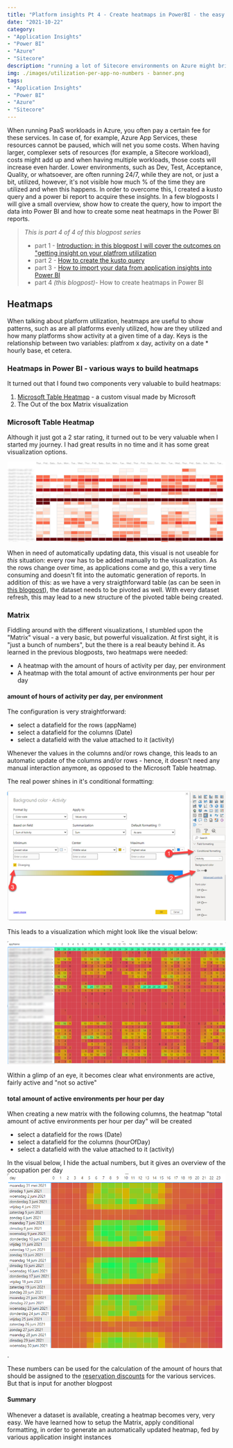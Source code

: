 ```yaml
---
title: "Platform insights Pt 4 - Create heatmaps in PowerBI - the easy way"
date: "2021-10-22"
category: 
- "Application Insights"
- "Power BI"
- "Azure"
- "Sitecore"
description: "running a lot of Sitecore environments on Azure might bring a lot of costs, as the payroll continues 24/7. This blogpost series describes how to get insights in the actual utilization (and waste)"
img: ./images/utilization-per-app-no-numbers - banner.png
tags:
- "Application Insights"
- "Power BI"
- "Azure"
- "Sitecore"
---
```

When running PaaS workloads in Azure, you often pay a certain fee for these services. In case of, for example, Azure App Services, these resources cannot be paused, which will net you some costs. When having larger, complexer sets of resources (for example, a Sitecore workload), costs might add up and when having multiple workloads, those costs will increase even harder. Lower environments, such as Dev, Test, Acceptance, Quality, or whatsoever, are often running 24/7, while they are not, or just a bit, utilized, however, it's not visible how much % of the time they are utilized and when this happens. In order to overcome this, I created a kusto query and a power bi report to acquire these insights. In a few blogposts I will give a small overview, show how to create the query, how to import the data into Power BI and how to create some neat heatmaps in the Power BI reports. 

> *This is part 4 of 4 of this blogpost series* 
> * part 1  - [Introduction: in this blogpost I will cover the outcomes on "getting insight on your platfrom utilization](..\getting-insights-in-your-paas-utilization-using-app-insights-and-power-bi-part-1)
> * part 2 - [How to create the kusto query](..\getting-insights-in-your-paas-utilization-using-app-insights-and-power-bi-part-2)
> * part 3 - [How to import your data from application insights into Power BI](..\getting-insights-in-your-paas-utilization-using-app-insights-and-power-bi-part-3)
> * part 4 *(this blogpost)*- How to create heatmaps in Power BI

## Heatmaps
When talking about platform utilization, heatmaps are useful to show patterns, such as are all platforms evenly utilized, how are they utilized and how many platforms show activity at a given time of a day. Keys is the relationship between two variables: platfrom x day, activity on a date * hourly base, et cetera.

### Heatmaps in Power BI - various ways to build heatmaps
It turned out that I found two components very valuable to build heatmaps:

1. [Microsoft Table Heatmap](https://appsource.microsoft.com/en-us/product/power-bi-visuals/WA104380818?tab=Overview) - a custom visual made by Microsoft
2. The Out of the box Matrix visualization

### Microsoft Table Heatmap
Although it just got a 2 star rating, it turned out to be very valuable when I started my journey. I had great results in no time and it has some great visualization options. 

![](.\images\heatmap-custom.png)

When in need of automatically updating data, this visual is not useable for *this* situation: every row has to be added manually to the visualization. As the rows change over time, as applications come and go, this a very time consuming and doesn't fit into the automatic generation of reports. In addition of this: as we have a very straigthforward table (as can be seen in [this blogpost](..\geosearch-with-fast-search-for-sharepoint-2010-part-2-custom-pipeline-extensions)), the dataset needs to be pivoted as well. With every dataset refresh, this may lead to a new structure of the pivoted table being created.

### Matrix
Fiddling around with the different visualizations, I stumbled upon the "Matrix" visual - a very basic, but powerful visualization. At first sight, it is "just a bunch of numbers", but the there is a real beauty behind it. As learned in the previous blogposts, two heatmaps were needed:

* A heatmap with the amount of hours of activity per day, per environment
* A heatmap with the total amount of active environments per hour per day

#### amount of hours of activity per day, per environment
The configuration is very straightforward:

* select a datafield for the rows (appName)
* select a datafield for the columns (Date)
* select a datafield with the value attached to it (activity)

Whenever the values in the columns and/or rows change, this leads to an automatic update of the columns and/or rows - hence, it doesn't need any manual interaction anymore, as opposed to the Microsoft Table heatmap.

The real power shines in it's conditional formatting:

![](.\images\conditional-formatting.jpg)

This leads to a visualization which might look like the visual below:

![](.\images\utilization-per-app-with-numbers-1.png)

Within a glimp of an eye, it becomes clear what environments are active, fairly active and "not so active" 

#### total amount of active environments per hour per day
When creating a new matrix with the following columns, the heatmap "total amount of active environments per hour per day" will be created

* select a datafield for the rows (Date)
* select a datafield for the columns (hourOfDay)
* select a datafield with the value attached to it (activity)

In the visual below, I hide the actual numbers, but it gives an overview of the occupation per day
![](.\images\number-of-systems-per-hour-per-day-no-numbers.png).

These numbers can be used for the calculation of the amount of hours that should be assigned to the [reservation discounts](https://docs.microsoft.com/en-us/azure/cost-management-billing/reservations/reservation-discount-app-service) for the various services. But that is input for another blogpost

#### Summary
Whenever a dataset is available, creating a heatmap becomes very, very easy. We have learned how to setup the Matrix, apply conditional formatting, in order to generate an automatically updated heatmap, fed by various application insight instances





